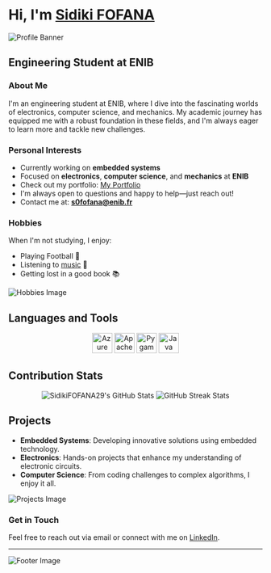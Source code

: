 # Hi, I'm [Sidiki FOFANA](https://github.com/SidikiFOFANA29) 

![Profile Banner](https://example.com/path/to/your/banner/image.jpg)

## Engineering Student at ENIB

### About Me
I'm an engineering student at ENIB, where I dive into the fascinating worlds of electronics, computer science, and mechanics. My academic journey has equipped me with a robust foundation in these fields, and I'm always eager to learn more and tackle new challenges.

### Personal Interests
- Currently working on **embedded systems**
- Focused on **electronics**, **computer science**, and **mechanics** at **ENIB**
- Check out my portfolio: [My Portfolio](https://SidikiFOFANA29.github.io/)
- I'm always open to questions and happy to help—just reach out!
- Contact me at: **s0fofana@enib.fr**

### Hobbies
When I'm not studying, I enjoy:
- Playing Football 🏅
- Listening to [music](https://open.spotify.com/) 🎵
- Getting lost in a good book 📚

![Hobbies Image](https://example.com/path/to/hobbies/image.jpg)

## Languages and Tools
<p align="center">
    <img src="https://www.vectorlogo.zone/logos/microsoft_azure/microsoft_azure-icon.svg" alt="Azure" width="40" height="40"/>
    <img src="https://httpd.apache.org/images/apache_logo.png" alt="Apache" width="40" height="40"/>
    <img src="https://www.pygame.org/docs/ref/image.html#pygame.image.load" alt="Pygame" width="40" height="40"/>
    <img src="https://www.vectorlogo.zone/logos/java/java-icon.svg" alt="Java" width="40" height="40"/>
    <!-- Add more icons with relevant URLs -->
</p>

## Contribution Stats
<p align="center">
    <img src="https://github-readme-stats.vercel.app/api?username=SidikiFOFANA29&show_icons=true&locale=en&theme=radical" alt="SidikiFOFANA29's GitHub Stats" />
    <img src="https://github-readme-streak-stats.herokuapp.com/?user=SidikiFOFANA29&theme=radical" alt="GitHub Streak Stats" />
</p>

## Projects
- **Embedded Systems**: Developing innovative solutions using embedded technology.
- **Electronics**: Hands-on projects that enhance my understanding of electronic circuits.
- **Computer Science**: From coding challenges to complex algorithms, I enjoy it all.

![Projects Image](https://example.com/path/to/projects/image.jpg)

### Get in Touch
Feel free to reach out via email or connect with me on [LinkedIn](https://www.linkedin.com/in/sidikifofana).

---

![Footer Image](https://example.com/path/to/footer/image.jpg)

